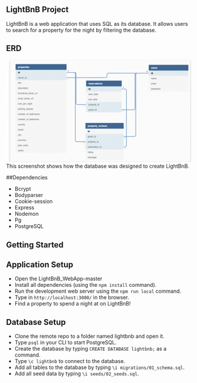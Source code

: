 ## LightBnB Project

LightBnB is a web application that uses SQL as its database. It allows users to search for a property for the night by filtering the database.

## ERD 
!["screenshot of ERD"](https://github.com/mariannebourcier/LightBnB/blob/main/screenshot/erd.png?raw=true)
This screenshot shows how the database was designed to create LightBnB. 

##Dependencies

- Bcrypt
- Bodyparser
- Cookie-session
- Express
- Nodemon
- Pg
- PostgreSQL

## Getting Started

## Application Setup

- Open the LightBnB_WebApp-master 
- Install all dependencies (using the `npm install` command).
- Run the development web server using the `npm run local` command. 
- Type in `http://localhost:3000/` in the browser.
- Find a property to spend a night at on LightBnB!

## Database Setup

- Clone the remote repo to a folder named lightbnb and open it.
- Type `psql` in your CLI to start PostgreSQL.
- Create the database by typing `CREATE DATABASE lightbnb;` as a command.
- Type `\c lightbnb` to connect to the database.
- Add all tables to the database by typing `\i migrations/01_schema.sql`.
- Add all seed data by typing `\i seeds/02_seeds.sql`.




